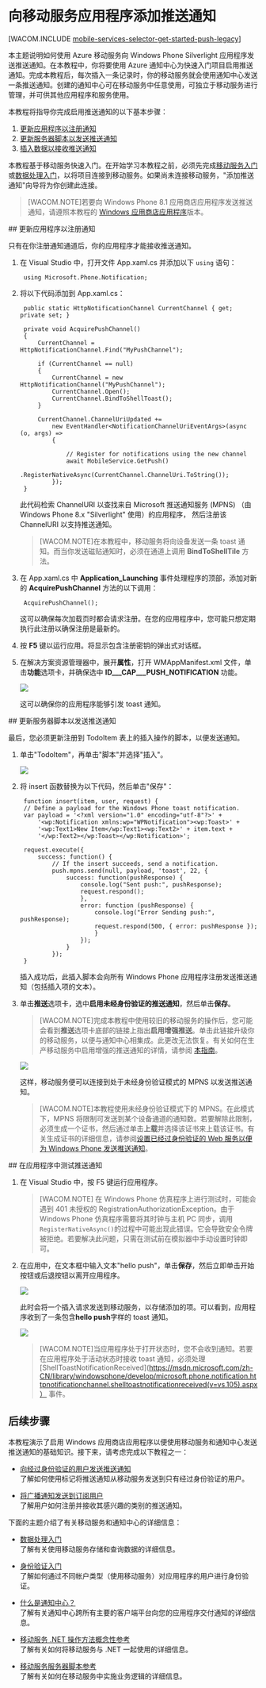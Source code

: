 <properties pageTitle="推送通知入门（Windows 应用商店）| 移动开发人员中心" metaKeywords="" description="了解如何使用 Azure 移动服务和通知中心将推送通知发送到您的 Windows 应用商店应用程序。" metaCanonical="" services="mobile" documentationCenter="Mobile" title="Get started with push notifications in Mobile Services" authors="glenga" solutions="" manager="" editor="" />

<tags 
wacn.date="04/11/2015"
ms.service="mobile-services" ms.workload="mobile" ms.tgt_pltfrm="mobile-windows-phone" ms.devlang="dotnet" ms.topic="article" ms.date="02/24/2015" ms.author="glenga" />


# 向移动服务应用程序添加推送通知

[WACOM.INCLUDE [mobile-services-selector-get-started-push-legacy](../includes/mobile-services-selector-get-started-push-legacy.md)]

本主题说明如何使用 Azure 移动服务向 Windows Phone Silverlight 应用程序发送推送通知。在本教程中，你将要使用 Azure 通知中心为快速入门项目启用推送通知。完成本教程后，每次插入一条记录时，你的移动服务就会使用通知中心发送一条推送通知。创建的通知中心可在移动服务中任意使用，可独立于移动服务进行管理，并可供其他应用程序和服务使用。

本教程将指导你完成启用推送通知的以下基本步骤：

1. [更新应用程序以注册通知](#update-app)
2. [更新服务器脚本以发送推送通知](#update-scripts)
3. [插入数据以接收推送通知](#test)

本教程基于移动服务快速入门。在开始学习本教程之前，必须先完成[移动服务入门]或[数据处理入门]，以将项目连接到移动服务。如果尚未连接移动服务，"添加推送通知"向导将为你创建此连接。 

>[WACOM.NOTE]若要向 Windows Phone 8.1 应用商店应用程序发送推送通知，请遵照本教程的 [Windows 应用商店应用程序](/zh-cn/documentation/articles/mobile-services-javascript-backend-windows-store-dotnet-get-started-push)版本。

##<a id="update-app"></a> 更新应用程序以注册通知

只有在你注册通知通道后，你的应用程序才能接收推送通知。

1. 在 Visual Studio 中，打开文件 App.xaml.cs 并添加以下  `using` 语句：

        using Microsoft.Phone.Notification;

3. 将以下代码添加到 App.xaml.cs：
	
        public static HttpNotificationChannel CurrentChannel { get; private set; }

        private void AcquirePushChannel()
        {
            CurrentChannel = HttpNotificationChannel.Find("MyPushChannel");

            if (CurrentChannel == null)
            {
                CurrentChannel = new HttpNotificationChannel("MyPushChannel");
                CurrentChannel.Open();
                CurrentChannel.BindToShellToast();
            }

            CurrentChannel.ChannelUriUpdated +=
                new EventHandler<NotificationChannelUriEventArgs>(async (o, args) =>
                {

                    // Register for notifications using the new channel
                    await MobileService.GetPush()
                        .RegisterNativeAsync(CurrentChannel.ChannelUri.ToString());
                });
        }

    此代码检索 ChannelURI 以查找来自 Microsoft 推送通知服务 (MPNS) （由 Windows Phone 8.x "Silverlight" 使用）的应用程序， 然后注册该 ChannelURI 以支持推送通知。

	>[WACOM.NOTE]在本教程中，移动服务将向设备发送一条 toast 通知。而当你发送磁贴通知时，必须在通道上调用 **BindToShellTile** 方法。

4. 在 App.xaml.cs 中 **Application_Launching** 事件处理程序的顶部，添加对新的 **AcquirePushChannel** 方法的以下调用：

        AcquirePushChannel();

	这可以确保每次加载页时都会请求注册。在您的应用程序中，您可能只想定期执行此注册以确保注册是最新的。 

5. 按 **F5** 键以运行应用。将显示包含注册密钥的弹出式对话框。
  
6.	在解决方案资源管理器中，展开**属性**，打开 WMAppManifest.xml 文件，单击**功能**选项卡，并确保选中 **ID___CAP___PUSH_NOTIFICATION** 功能。

   	![][1]

   	这可以确保你的应用程序能够引发 toast 通知。 

##<a id="update-scripts"></a> 更新服务器脚本以发送推送通知

最后，您必须更新注册到 TodoItem 表上的插入操作的脚本，以便发送通知。

1. 单击"TodoItem"，再单击"脚本"并选择"插入"。 

   ![][10]

2. 将 insert 函数替换为以下代码，然后单击"保存"：

		function insert(item, user, request) {
		// Define a payload for the Windows Phone toast notification.
		var payload = '<?xml version="1.0" encoding="utf-8"?>' +
		    '<wp:Notification xmlns:wp="WPNotification"><wp:Toast>' +
		    '<wp:Text1>New Item</wp:Text1><wp:Text2>' + item.text + 
		    '</wp:Text2></wp:Toast></wp:Notification>';
		
		request.execute({
		    success: function() {
		        // If the insert succeeds, send a notification.
		    	push.mpns.send(null, payload, 'toast', 22, {
		            success: function(pushResponse) {
		                console.log("Sent push:", pushResponse);
						request.respond();
		                },              
		                error: function (pushResponse) {
		                    console.log("Error Sending push:", pushResponse);
							request.respond(500, { error: pushResponse });
		                    }
		                });
		            }
		        });      
		}

	插入成功后，此插入脚本会向所有 Windows Phone 应用程序注册发送推送通知（包括插入项的文本）。

3. 单击**推送**选项卡，选中**启用未经身份验证的推送通知**，然后单击**保存**。

	>[WACOM.NOTE]完成本教程中使用较旧的移动服务的操作后，您可能会看到**推送**选项卡底部的链接上指出**启用增强推送**。单击此链接升级你的移动服务，以便与通知中心相集成。此更改无法恢复。有关如何在生产移动服务中启用增强的推送通知的详情，请参阅 <a href="http://go.microsoft.com/fwlink/p/?LinkId=391951">本指南</a>。

	![][11]

	这样，移动服务便可以连接到处于未经身份验证模式的 MPNS 以发送推送通知。

	>[WACOM.NOTE]本教程使用未经身份验证模式下的 MPNS。在此模式下，MPNS 将限制可发送到某个设备通道的通知数。若要解除此限制，必须生成一个证书，然后通过单击**上载**并选择该证书来上载该证书。有关生成证书的详细信息，请参阅[设置已经过身份验证的 Web 服务以便为 Windows Phone 发送推送通知]。

##<a id="test"></a> 在应用程序中测试推送通知

1. 在 Visual Studio 中，按 F5 键运行应用程序。

    >[WACOM.NOTE] 在 Windows Phone 仿真程序上进行测试时，可能会遇到 401 未授权的 RegistrationAuthorizationException。由于 Windows Phone 仿真程序需要将其时钟与主机 PC 同步，调用` RegisterNativeAsync()`的过程中可能出现此错误。它会导致安全令牌被拒绝。若要解决此问题，只需在测试前在模拟器中手动设置时钟即可。

5. 在应用中，在文本框中输入文本"hello push"，单击**保存**，然后立即单击开始按钮或后退按钮以离开应用程序。

   ![][4]

  	此时会将一个插入请求发送到移动服务，以存储添加的项。可以看到，应用程序收到了一条包含**hello push**字样的 toast 通知。

	![][5]

	>[WACOM.NOTE]当应用程序处于打开状态时，您不会收到通知。若要在应用程序处于活动状态时接收 toast 通知，必须处理[ShellToastNotificationReceived](https://msdn.microsoft.com/zh-CN/library/windowsphone/develop/microsoft.phone.notification.httpnotificationchannel.shelltoastnotificationreceived(v=vs.105).aspx） 事件。



## <a name="next-steps"> </a>后续步骤

本教程演示了启用 Windows 应用商店应用程序以便使用移动服务和通知中心发送推送通知的基础知识。接下来，请考虑完成以下教程之一：

+ [向经过身份验证的用户发送推送通知]
	<br/>了解如何使用标记将推送通知从移动服务发送到只有经过身份验证的用户。

+ [将广播通知发送到订阅用户]
	<br/>了解用户如何注册并接收其感兴趣的类别的推送通知。

<!---+ [将基于模板的通知发送到订阅用户]
	<br/>了解如何使用模板通过移动服务发送推送通知，而无需在后端处理特定于平台的负载。
-->
下面的主题介绍了有关移动服务和通知中心的详细信息：

* [数据处理入门]
  <br/>了解有关使用移动服务存储和查询数据的详细信息。

* [身份验证入门]
  <br/>了解如何通过不同帐户类型（使用移动服务）对应用程序的用户进行身份验证。

* [什么是通知中心？]
  <br/>了解有关通知中心跨所有主要的客户端平台向您的应用程序交付通知的详细信息。

* [移动服务 .NET 操作方法概念性参考]
  <br/>了解有关如何将移动服务与 .NET 一起使用的详细信息。

* [移动服务服务器脚本参考]
  <br/>了解有关如何在移动服务中实施业务逻辑的详细信息。

<!-- Anchors. -->

<!-- Images. -->
[1]: ./media/mobile-services-javascript-backend-windows-phone-get-started-push/mobile-app-enable-push-wp8.png
[2]: ./media/mobile-services-javascript-backend-windows-phone-get-started-push/mobile-quickstart-push1-wp8.png
[3]: ./media/mobile-services-javascript-backend-windows-phone-get-started-push/mobile-quickstart-push2-wp8.png
[4]: ./media/mobile-services-javascript-backend-windows-phone-get-started-push/mobile-quickstart-push3-wp8.png
[5]: ./media/mobile-services-javascript-backend-windows-phone-get-started-push/mobile-quickstart-push5-wp8.png
[10]: ./media/mobile-services-javascript-backend-windows-phone-get-started-push/mobile-insert-script-push2.png
[11]: ./media/mobile-services-javascript-backend-windows-phone-get-started-push/mobile-push-tab.png

<!-- URLs. -->
[提交应用程序页]: https://appdev.microsoft.com/StorePortals/zh-CN/Developer/Catalog/ReleaseAnchor
[我的应用程序]: https://account.live.com/developers/applications/index
[Live SDK for Windows]: http://www.microsoft.com/zh-CN/download/details.aspx?id=42552
[移动服务入门]: /zh-cn/documentation/articles/mobile-services-windows-phone-get-started
[数据处理入门]: /zh-cn/documentation/articles/mobile-services-windows-phone-get-started-data
[身份验证入门]: /zh-cn/documentation/articles/mobile-services-windows-phone-get-started-users

[设置已经过身份验证的 Web 服务以便为 Windows Phone 发送推送通知]: https://msdn.microsoft.com/zh-CN/library/windowsphone/develop/ff941099(v=vs.105).aspx

[移动服务服务器脚本参考]: /zh-cn/documentation/articles/mobile-services-how-to-use-server-scripts/
[移动服务 .NET 操作方法概念性参考]: /zh-cn/documentation/articles/mobile-services-windows-dotnet-how-to-use-client-library


[向经过身份验证的用户发送推送通知]: /zh-cn/documentation/articles/mobile-services-javascript-backend-windows-phone-push-notifications-app-users/

[什么是通知中心？]: /zh-cn/documentation/articles/notification-hubs-overview/
[将广播通知发送到订阅用户]: /zh-cn/documentation/articles/notification-hubs-windows-phone-send-breaking-news/
[将基于模板的通知发送到订阅用户]: /zh-cn/documentation/articles/notification-hubs-windows-phone-send-localized-breaking-news/
